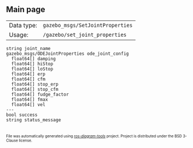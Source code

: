 <!--
File was automatically generated using 'ros-diagram-tools' project.
Project is distributed under the BSD 3-Clause license.
-->

## Main page

|     |     |
| --- | --- |
| Data type: | `gazebo_msgs/SetJointProperties` |
| Usage: | `/gazebo/set_joint_properties` |

```
string joint_name
gazebo_msgs/ODEJointProperties ode_joint_config
  float64[] damping
  float64[] hiStop
  float64[] loStop
  float64[] erp
  float64[] cfm
  float64[] stop_erp
  float64[] stop_cfm
  float64[] fudge_factor
  float64[] fmax
  float64[] vel
---
bool success
string status_message

```


</br>
<font size="1">
File was automatically generated using <a href="https://github.com/anetczuk/ros-diagram-tools"><i>ros-diagram-tools</i></a> project.
Project is distributed under the BSD 3-Clause license.
</font>
